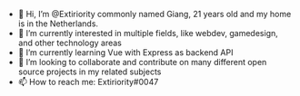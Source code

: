 - 👋 Hi, I’m @Extiriority commonly named Giang, 21 years old and my home is in the Netherlands.
- 👀 I’m currently interested in multiple fields, like webdev, gamedesign, and other technology areas
- 🌱 I’m currently learning Vue with Express as backend API
- 💞️ I’m looking to collaborate and contribute on many different open source projects in my related subjects
- 📫 How to reach me: Extiriority#0047

<!---
Extiriority/Extiriority is a ✨ special ✨ repository because its `README.md` (this file) appears on your GitHub profile.
You can click the Preview link to take a look at your changes.
--->
